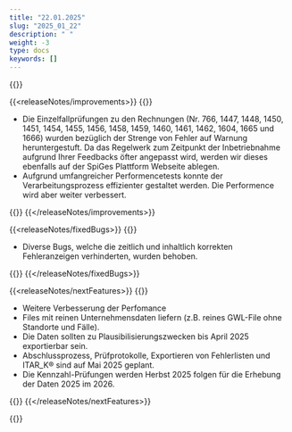 ```yaml
---
title: "22.01.2025" 
slug: "2025_01_22" 
description: " "
weight: -3
type: docs
keywords: []
---
```


{{<releaseNotes responsible="Stefan Neubert">}}

{{<releaseNotes/improvements>}}
{{<markdown>}}

- Die Einzelfallprüfungen zu den Rechnungen  (Nr. 766, 1447, 1448, 1450, 1451, 1454, 1455, 1456, 1458, 1459, 1460, 1461, 1462, 1604, 1665 und 1666) wurden bezüglich der Strenge von Fehler auf Warnung heruntergestuft. Da das Regelwerk zum Zeitpunkt der Inbetriebnahme aufgrund Ihrer Feedbacks öfter angepasst wird, werden wir dieses ebenfalls auf der SpiGes Plattform Webseite ablegen.
- Aufgrund umfangreicher Performencetests konnte der Verarbeitungsprozess effizienter gestaltet werden. Die Performence wird aber weiter verbessert.

{{</markdown>}}
{{</releaseNotes/improvements>}}

{{<releaseNotes/fixedBugs>}}
{{<markdown>}}

- Diverse Bugs, welche die zeitlich und inhaltlich korrekten Fehleranzeigen verhinderten, wurden behoben.

{{</markdown>}}
{{</releaseNotes/fixedBugs>}}

{{<releaseNotes/nextFeatures>}}
{{<markdown>}}

- Weitere Verbesserung der Perfomance
- Files mit reinen Unternehmensdaten liefern (z.B. reines GWL-File ohne Standorte und Fälle).
- Die Daten sollten zu Plausibilisierungszwecken bis April 2025 exportierbar sein.
- Abschlussprozess, Prüfprotokolle, Exportieren von Fehlerlisten und ITAR_K® sind auf Mai 2025 geplant.
- Die Kennzahl-Prüfungen werden Herbst 2025 folgen für die Erhebung der Daten 2025 im 2026.

{{</markdown>}}
{{</releaseNotes/nextFeatures>}}

{{</releaseNotes>}}
